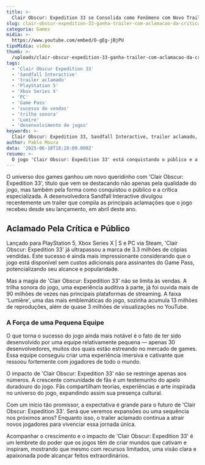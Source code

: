 ```yaml
---
title: >-
  Clair Obscur: Expedition 33 se Consolida como Fenômeno com Novo Trailer Aclamado
slug: clair-obscur-expedition-33-ganha-trailer-com-aclamacao-da-critica
categoria: Games
midia: >-
  https://www.youtube.com/embed/O-gEg-jBjPU
tipoMidia: video
thumb: >-
  /uploads/clair-obscur-expedition-33-ganha-trailer-com-aclamacao-da-critica-preview.jpg
tags:
  - 'Clair Obscur Expedition 33'
  - 'Sandfall Interactive'
  - 'trailer aclamado'
  - 'PlayStation 5'
  - 'Xbox Series X'
  - 'PC'
  - 'Game Pass'
  - 'sucesso de vendas'
  - 'trilha sonora'
  - 'Lumire'
  - 'desenvolvimento de jogos'
keywords: >-
  Clair Obscur: Expedition 33, Sandfall Interactive, trailer aclamado, PlayStation 5, Xbox Series X, PC, Game Pass, sucesso de vendas, trilha sonora, Lumière, desenvolvimento de jogos
author: Pablo Moura
data: '2025-06-10T18:28:09.000Z'
resumo: >-
  O jogo 'Clair Obscur: Expedition 33' está conquistando o público e a crítica, com um novo trailer destacando sua aclamação. A obra já vendeu milhões de cópias e sua trilha sonora é um sucesso de streaming.
---
```


O universo dos games ganhou um novo queridinho com 'Clair Obscur: Expedition 33', título que vem se destacando não apenas pela qualidade do jogo, mas também pela forma como conquistou o público e a crítica especializada. A desenvolvedora Sandfall Interactive divulgou recentemente um trailer que compila as principais aclamações que o jogo recebeu desde seu lançamento, em abril deste ano.

## Aclamado Pela Crítica e Público

Lançado para PlayStation 5, Xbox Series X | S e PC via Steam, 'Clair Obscur: Expedition 33' já ultrapassou a marca de 3.3 milhões de cópias vendidas. Este sucesso é ainda mais impressionante considerando que o jogo está disponível sem custos adicionais para assinantes do Game Pass, potencializando seu alcance e popularidade.

Mas a magia de 'Clair Obscur: Expedition 33' não se limita às vendas. A trilha sonora do jogo, uma experiência auditiva à parte, já foi ouvida mais de 90 milhões de vezes nas principais plataformas de streaming. A faixa 'Lumière', uma das mais emblemáticas do jogo, sozinha acumula 13 milhões de reproduções, além de quase 3 milhões de visualizações no YouTube.

### A Força de uma Pequena Equipe

O que torna o sucesso do jogo ainda mais notável é o fato de ter sido desenvolvido por uma equipe relativamente pequena — apenas 30 desenvolvedores, muitos dos quais estão estreando no mercado de games. Essa equipe conseguiu criar uma experiência imersiva e cativante que ressoou fortemente com jogadores de todo o mundo.

O impacto de 'Clair Obscur: Expedition 33' não se restringe apenas aos números. A crescente comunidade de fãs é um testemunho do apelo duradouro do jogo. Fãs compartilham teorias, experiências e arte inspirada no universo do jogo, expandindo assim sua presença cultural.

Com um início tão promissor, a expectativa é grande para o futuro de 'Clair Obscur: Expedition 33'. Será que veremos expansões ou uma sequência nos próximos anos? Enquanto isso, o trailer aclamado continua a atrair novos jogadores para vivenciar essa jornada única.

Acompanhar o crescimento e o impacto de 'Clair Obscur: Expedition 33' é um lembrete do poder que os jogos têm de criar mundos que cativam e inspiram, mostrando que mesmo com recursos limitados, uma visão clara e apaixonada pode alcançar feitos extraordinários.